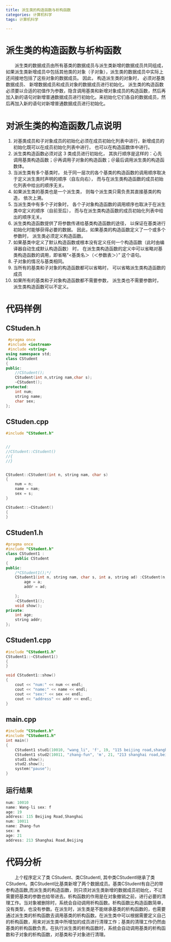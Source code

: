 ```yaml
---
title: 派生类的构造函数与析构函数
categories: 计算机科学
tags: 计算机科学

---
```

# 派生类的构造函数与析构函数   
　　派生类的数据成员由所有基类的数据成员与派生类新增的数据成员共同组成，如果派生类新增成员中包括其他类的对象（子对象），派生类的数据成员中实际上还间接地包括了这些对象的数据成员。 因此， 构造派生类的对象时， 必须对基类数据成员、 新增数据成员和成员对象的数据成员进行初始化。 派生类的构造函数必须要以合适的初值作为参数，隐含调用基类和新增对象成员的构造函数，然后再加入新的语句对新增普通数据成员进行初始化。来初始化它们各自的数据成员，然后再加入新的语句对新增普通数据成员进行初始化。  
# 对派生类的构造函数几点说明   
1. 对基类成员和子对象成员的初始化必须在成员初始化列表中进行，新增成员的初始化既可以在成员初始化列表中进行， 也可以在构造函数体中进行。    
2. 派生类构造函数必须对这 3 类成员进行初始化， 其执行顺序是这样的：心先调用基类构造函数；＠再调用子对象的构造函数；＠最后调用派生类的构造函数体。    
3. 当派生类有多个基类时， 处于同一层次的各个基类的构造函数的调用顺序取决于定义派生类时声明的顺序（自左向右）， 而与在派生类构造函数的成员初始化列表中给出的顺序无关。    
4. 如果派生类的基类也是一个派生类， 则每个派生类只需负责其直接基类的构造， 依次上溯。    
5. 当派生类中有多个子对象时， 各个子对象构造函数的调用顺序也取决于在派生类中定义的顺序（自前至后）， 而与在派生类构造函数的成员初始化列表中给出的顺序无关。    
6. 派生类构造函数提供了将参数传递给基类构造函数的途径， 以保证在基类进行初始化时能够获得必要的数据。 因此，如果基类的构造函数定义了一个或多个参数时， 派生类必须定义构造函数。    
7. 如果基类中定义了默认构造函数或根本没有定义任何一个构造函数（此时由编译器自动生成默认构造函数） 时， 在派生类构造函数的定义中可以省略对基类构造函数的调用，即省略"<基类名＞（＜参数表＞）” 这个语句。    
8. 子对象的情况与基类相同。    
9. 当所有的基类和子对象的构造函数都可以省略时， 可以省略派生类构造函数的成员    
10. 如果所有的基类和子对象构造函数都不需要参数， 派生类也不需要参数时， 派生类构造函数可以不定义。    


# 代码样例   
## CStuden.h
```cpp
 #pragma once
 #include <iostream>
 #include <string>
using namespace std;
class CStudent
{
public:
	//CStudent();
	CStudent(int n,string nam,char s);
	~CStudent();
protected:
	int num;
	string name;
	char sex;
};
```

## CStuden.cpp
```cpp
#include "CStudent.h"


//
//CStudent::CStudent()
//{
//}


CStudent::CStudent(int n, string nam, char s)
{
	num = n;
	name = nam;
	sex = s;
}

CStudent::~CStudent()
{
}
```
## CStuden1.h
```cpp
#pragma once
#include "CStudent.h"
class CStudent1 :
	public CStudent
{
public:
	/*CStudent1();*/
	CStudent1(int n, string nam, char s, int a, string ad) :CStudent(n, nam, s) {
		age = a;
	    addr = ad;
		
	};
	~CStudent1();
	void show();
private:
	int age;
	string addr;
};
```

## CStuden1.cpp
```cpp
#include "CStudent1.h"
CStudent1::~CStudent1()
{
}

void CStudent1::show()
{
	cout << "num:" << num << endl;
	cout << "name:" << name << endl;
	cout << "sex:" << sex << endl;
	cout << "address" << addr << endl;
}

```

## main.cpp
```cpp
#include "CStudent.h"
#include "CStudent1.h"
int main()
{
	CStudent1 stud1(10010, "wang_li", 'f', 19, "115 beijing road,shanghai");
	CStudent1 stud2(10011, "zhang-fun", 'm', 21, "213 shanghai road,beijing");
	stud1.show();
	stud2.show();
	system("pause");
}
```
## 运行结果
```cpp
num: 10010 
name: Wang-li sex: f 
age: 19 
address: 115 Beijing Road,Shanghai 
num: 10011 
name: Zhang-fun 
sex: m 
age: 21 
address: 213 Shanghai Road,Beijing
```
# 代码分析   
　　上个程序定义了类 CStudent、类CStudentl, 其中类CStudentl继承了类CStudent。类CStudentl比基类新增了两个数据成员。基类CStudent有自己的带参构造函数,而派生类的构造函数，则只须对派生类新增的数据成员初始化，不过需要把基类的参数也给带进去。析构函数的作用是在对象撤销之前，进行必要的清理工作。当对象被删除时，系统会自动调用析构函数。析构函数比构造函数简单，没有类型，也没有参数。在派生时，派生类是不能继承基类的析构函数的，也需要通过派生类的析构函数去调用基类的析构函数。在派生类中可以根据需要定义自己的析构函数，用来对派生类中所增加的成员进行清理工作；基类的清理工作仍然由基类的析构函数负责。在执行派生类的析构函数时，系统会自动调用基类的析构函数和子对象的析构函数，对基类和子对象进行清理。
